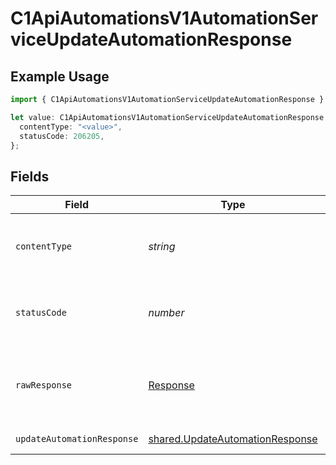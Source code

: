 # C1ApiAutomationsV1AutomationServiceUpdateAutomationResponse

## Example Usage

```typescript
import { C1ApiAutomationsV1AutomationServiceUpdateAutomationResponse } from "conductorone-sdk-typescript/sdk/models/operations";

let value: C1ApiAutomationsV1AutomationServiceUpdateAutomationResponse = {
  contentType: "<value>",
  statusCode: 206205,
};
```

## Fields

| Field                                                                                     | Type                                                                                      | Required                                                                                  | Description                                                                               |
| ----------------------------------------------------------------------------------------- | ----------------------------------------------------------------------------------------- | ----------------------------------------------------------------------------------------- | ----------------------------------------------------------------------------------------- |
| `contentType`                                                                             | *string*                                                                                  | :heavy_check_mark:                                                                        | HTTP response content type for this operation                                             |
| `statusCode`                                                                              | *number*                                                                                  | :heavy_check_mark:                                                                        | HTTP response status code for this operation                                              |
| `rawResponse`                                                                             | [Response](https://developer.mozilla.org/en-US/docs/Web/API/Response)                     | :heavy_check_mark:                                                                        | Raw HTTP response; suitable for custom response parsing                                   |
| `updateAutomationResponse`                                                                | [shared.UpdateAutomationResponse](../../../sdk/models/shared/updateautomationresponse.md) | :heavy_minus_sign:                                                                        | Successful response                                                                       |